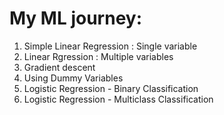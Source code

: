 # My ML journey:
1. Simple Linear Regression : Single variable
2. Linear Rgression : Multiple variables
3. Gradient descent
4. Using Dummy Variables
5. Logistic Regression - Binary Classification
6. Logistic Regression - Multiclass Classification
